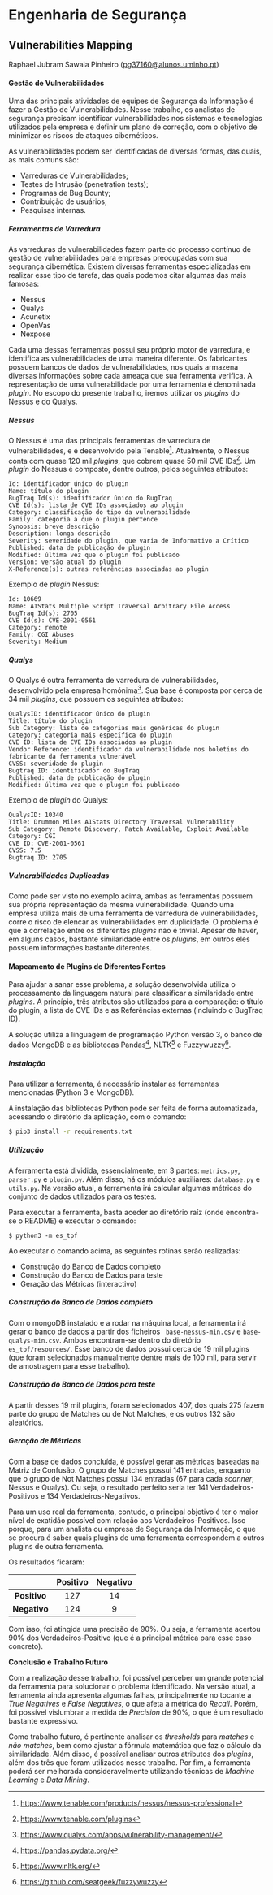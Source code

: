 # Engenharia de Segurança

## Vulnerabilities Mapping

Raphael Jubram Sawaia Pinheiro (pg37160@alunos.uminho.pt)

#### Gestão de Vulnerabilidades

Uma das principais atividades de equipes de Segurança da Informação é fazer a Gestão de Vulnerabilidades. Nesse trabalho, os analistas de segurança precisam identificar vulnerabilidades nos sistemas e tecnologias utilizados pela empresa e definir um plano de correção, com o objetivo de minimizar os riscos de ataques cibernéticos.

As vulnerabilidades podem ser identificadas de diversas formas, das quais, as mais comuns são:

- Varreduras de Vulnerabilidades;
- Testes de Intrusão (penetration tests);
- Programas de Bug Bounty;
- Contribuição de usuários;
- Pesquisas internas.

##### Ferramentas de Varredura

As varreduras de vulnerabilidades fazem parte do processo contínuo de gestão de vulnerabilidades para empresas preocupadas com sua segurança cibernética. Existem diversas ferramentas especializadas em realizar esse tipo de tarefa, das quais podemos citar algumas das mais famosas:

- Nessus
- Qualys
- Acunetix
- OpenVas
- Nexpose

Cada uma dessas ferramentas possui seu próprio motor de varredura, e identifica as vulnerabilidades de uma maneira diferente. Os fabricantes possuem bancos de dados de vulnerabilidades, nos quais armazena diversas informações sobre cada ameaça que sua ferramenta verifica. A representação de uma vulnerabilidade por uma ferramenta é denominada *plugin*. No escopo do presente trabalho, iremos utilizar os *plugins* do Nessus e do Qualys.

##### Nessus

O Nessus é uma das principais ferramentas de varredura de vulnerabilidades, e é desenvolvido pela Tenable[^tenable]. Atualmente, o Nessus conta com quase 120 mil *plugins*, que cobrem quase 50 mil CVE IDs[^plugininfo]. Um *plugin* do Nessus é composto, dentre outros, pelos seguintes atributos:

```
Id: identificador único do plugin
Name: título do plugin
BugTraq Id(s): identificador único do BugTraq
CVE Id(s): lista de CVE IDs associados ao plugin
Category: classificação do tipo da vulnerabilidade
Family: categoria a que o plugin pertence
Synopsis: breve descrição
Description: longa descrição
Severity: severidade do plugin, que varia de Informativo a Crítico
Published: data de publicação do plugin
Modified: última vez que o plugin foi publicado
Version: versão atual do plugin
X-Reference(s): outras referências associadas ao plugin
```

Exemplo de *plugin* Nessus:

```
Id: 10669
Name: A1Stats Multiple Script Traversal Arbitrary File Access
BugTraq Id(s): 2705
CVE Id(s): CVE-2001-0561
Category: remote
Family: CGI Abuses
Severity: Medium
```

##### Qualys

O Qualys é outra ferramenta de varredura de vulnerabilidades, desenvolvido pela empresa homónima[^qualys]. Sua base é composta por cerca de 34 mil *plugins*, que possuem os seguintes atributos:

```
QualysID: identificador único do plugin
Title: título do plugin
Sub Category: lista de categorias mais genéricas do plugin
Category: categoria mais específica do plugin
CVE ID: lista de CVE IDs associados ao plugin
Vendor Reference: identificador da vulnerabilidade nos boletins do fabricante da ferramenta vulnerável
CVSS: severidade do plugin
Bugtraq ID: identificador do BugTraq
Published: data de publicação do plugin
Modified: última vez que o plugin foi publicado
```

Exemplo de *plugin* do Qualys:

```
QualysID: 10340
Title: Drummon Miles A1Stats Directory Traversal Vulnerability
Sub Category: Remote Discovery, Patch Available, Exploit Available
Category: CGI
CVE ID: CVE-2001-0561
CVSS: 7.5
Bugtraq ID: 2705
```

##### Vulnerabilidades Duplicadas

Como pode ser visto no exemplo acima, ambas as ferramentas possuem sua própria representação da mesma vulnerabilidade. Quando uma empresa utiliza mais de uma ferramenta de varredura de vulnerabilidades, corre o risco de elencar as vulnerabilidades em duplicidade. O problema é que a correlação entre os diferentes *plugins* não é trivial. Apesar de haver, em alguns casos, bastante similaridade entre os *plugins*, em outros eles possuem informações bastante diferentes.

#### Mapeamento de Plugins de Diferentes Fontes

Para ajudar a sanar esse problema, a solução desenvolvida utiliza o processamento da linguagem natural para classificar a similaridade entre *plugins*. A princípio, três atributos são utilizados para a comparação: o título do plugin, a lista de CVE IDs e as Referências externas (incluindo o BugTraq ID).

A solução utiliza a linguagem de programação Python versão 3, o banco de dados MongoDB e as bibliotecas Pandas[^pandas], NLTK[^nltk] e Fuzzywuzzy[^fz].

##### Instalação

Para utilizar a ferramenta, é necessário instalar as ferramentas mencionadas (Python 3 e MongoDB).

A instalação das bibliotecas Python pode ser feita de forma automatizada, acessando o diretório da aplicação, com o comando:

```bash
$ pip3 install -r requirements.txt
```

##### Utilização

A ferramenta está dividida, essencialmente, em 3 partes: `metrics.py`, `parser.py` e `plugin.py`. Além disso, há os módulos auxiliares: `database.py` e `utils.py`. Na versão atual, a ferramenta irá calcular algumas métricas do conjunto de dados utilizados para os testes.

Para executar a ferramenta, basta aceder ao diretório raíz (onde encontra-se o README) e executar o comando:

```shell
$ python3 -m es_tpf
```

Ao executar o comando acima, as seguintes rotinas serão realizadas:

- Construção do Banco de Dados completo
- Construção do Banco de Dados para teste
- Geração das Métricas (interactivo)

##### Construção do Banco de Dados completo

Com o mongoDB instalado e a rodar na máquina local, a ferramenta irá gerar o banco de dados a partir dos ficheiros ` base-nessus-min.csv` e `base-qualys-min.csv`. Ambos encontram-se dentro do diretório `es_tpf/resources/`. Esse banco de dados possui cerca de 19 mil plugins (que foram selecionados manualmente dentre mais de 100 mil, para servir de amostragem para esse trabalho).

##### Construção do Banco de Dados para teste

A partir desses 19 mil plugins, foram selecionados 407, dos quais 275 fazem parte do grupo de Matches ou de Not Matches, e os outros 132 são aleatórios.

##### Geração de Métricas

Com a base de dados concluída, é possível gerar as métricas baseadas na Matriz de Confusão. O grupo de Matches possui 141 entradas, enquanto que o grupo de Not Matches possui 134 entradas (67 para cada *scanner*, Nessus e Qualys). Ou seja, o resultado perfeito seria ter 141 Verdadeiros-Positivos e 134 Verdadeiros-Negativos.

Para um uso real da ferramenta, contudo, o principal objetivo é ter o maior nível de exatidão possível com relação aos Verdadeiros-Positivos. Isso porque, para um analista ou empresa de Segurança da Informação, o que se procura é saber quais plugins de uma ferramenta correspondem a outros plugins de outra ferramenta.

Os resultados ficaram:

|              | Positivo | Negativo |
| :----------: | :------: | :------: |
| **Positivo** |   127    |    14    |
| **Negativo** |   124    |    9     |

Com isso, foi atingida uma precisão de 90%. Ou seja, a ferramenta acertou 90% dos Verdadeiros-Positivo (que é a principal métrica para esse caso concreto).

**Conclusão e Trabalho Futuro**

Com a realização desse trabalho, foi possível perceber um grande potencial da ferramenta para solucionar o problema identificado. Na versão atual, a ferramenta ainda apresenta algumas falhas, principalmente no tocante a *True Negatives* e *False Negatives*, o que afeta a métrica do *Recall*. Porém, foi possível vislumbrar a medida de *Precision* de 90%, o que é um resultado bastante expressivo.

Como trabalho futuro, é pertinente analisar os *thresholds* para *matches* e *não matches*, bem como ajustar a fórmula matemática que faz o cálculo da similaridade. Além disso, é possível analisar outros atributos dos *plugins*, além dos três que foram utilizados nesse trabalho. Por fim, a ferramenta poderá ser melhorada consideravelmente utilizando técnicas de *Machine Learning* e *Data Mining*.

[^tenable]: https://www.tenable.com/products/nessus/nessus-professional
[^plugininfo]: https://www.tenable.com/plugins
[^qualys]: https://www.qualys.com/apps/vulnerability-management/
[^pandas]: https://pandas.pydata.org/
[^nltk]: https://www.nltk.org/
[^fz]: https://github.com/seatgeek/fuzzywuzzy

